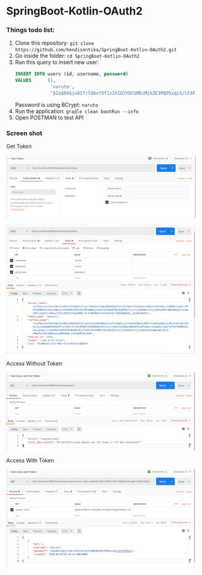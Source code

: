 # SpringBoot-Kotlin-OAuth2
### Things todo list:
1. Clone this repository: `git clone https://github.com/hendisantika/SpringBoot-Kotlin-OAuth2.git`
2. Go inside the folder: `cd SpringBoot-Kotlin-OAuth2`
3. Run this query to insert new user:
    ```sql
    INSERT INTO users (id, username, password)
    VALUES      (1, 
                 'naruto', 
                 '$2a$04$juD1frl6bvtOf1z2X1O2YOCGMDzMzkZE3PQO5xqi5/LFXFGJ5FAii');
    ``` 
   Password is using BCrypt: `naruto`
4. Run the application: `gradle clean bootRun --info`
5. Open POSTMAN to test API

### Screen shot

Get Token

![Get Token](img/get-token1.png "Get Token")

![Get Token](img/get-token2.png "Get Token")

Access Without Token

![Access Without Token](img/access-without-token.png "Access Without Token")

Access With Token

![Access With Token](img/access-with-token.png "Access With Token")